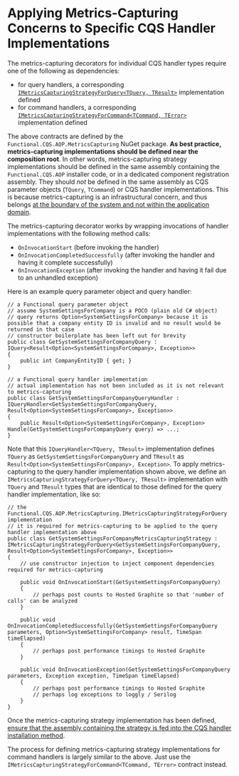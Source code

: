 # Applying Metrics-Capturing Concerns to Specific CQS Handler Implementations

The metrics-capturing decorators for individual CQS handler types require one of the following as dependencies:
- for query handlers, a corresponding [`IMetricsCapturingStrategyForQuery<TQuery, TResult>`](../../../src/Functional.CQS.AOP.MetricsCapturing/IMetricsCapturingStrategyForQuery.cs) implementation defined
- for command handlers, a corresponding [`IMetricsCapturingStrategyForCommand<TCommand, TError>`](../../../src/Functional.CQS.AOP.MetricsCapturing/IMetricsCapturingStrategyForCommand.cs) implementation defined

The above contracts are defined by the `Functional.CQS.AOP.MetricsCapturing` NuGet package.  **As best practice, metrics-capturing implementations should be defined near the composition root**.  In other words, metrics-capturing strategy implementations should be defined in the same assembly containing the `Functional.CQS.AOP` installer code, or in a dedicated component registration assembly.  They should _not_ be defined in the same assembly as CQS parameter objects (`TQuery`, `TCommand`) or CQS handler implementations.  This is because metrics-capturing is an infrastructural concern, and thus belongs [at the boundary of the system and not within the application domain](http://jeffreypalermo.com/blog/the-onion-architecture-part-1/).

The metrics-capturing decorator works by wrapping invocations of handler implementations with the following method calls:
- `OnInvocationStart` (before invoking the handler)
- `OnInvocationCompletedSuccessfully` (after invoking the handler and having it complete successfully)
- `OnInvocationException` (after invoking the handler and having it fail due to an unhandled exception) 

Here is an example query parameter object and query handler:

```
// a Functional query parameter object
// assume SystemSettingsForCompany is a POCO (plain old C# object)
// query returns Option<SystemSettingsForCompany> because it is possible that a company entity ID is invalid and no result would be returned in that case
// constructor boilerplate has been left out for brevity
public class GetSystemSettingsForCompanyQuery : IQuery<Result<Option<SystemSettingsForCompany>, Exception>>
{
    public int CompanyEntityID { get; }
}
```

```
// a Functional query handler implementation
// actual implementation has not been included as it is not relevant to metrics-capturing 
public class GetSystemSettingsForCompanyQueryHandler : IQueryHandler<GetSystemSettingsForCompanyQuery, Result<Option<SystemSettingsForCompany>, Exception>>
{
    public Result<Option<SystemSettingsForCompany>, Exception> Handle(GetSystemSettingsForCompanyQuery query) => ...;
}
```

Note that this `IQueryHandler<TQuery, TResult>` implementation defines `TQuery` as `GetSystemSettingsForCompanyQuery` and `TResult` as `Result<Option<SystemSettingsForCompany>, Exception>`.  To apply metrics-capturing to the query handler implementation shown above, we define an `IMetricsCapturingStrategyForQuery<TQuery, TResult>` implementation with `TQuery` and `TResult` types that are identical to those defined for the query handler implementation, like so:

```
// the Functional.CQS.AOP.MetricsCapturing.IMetricsCapturingStrategyForQuery implementation
// it is required for metrics-capturing to be applied to the query handler implementation above
public class GetSystemSettingsForCompanyMetricsCapturingStrategy : IMetricsCapturingStrategyForQuery<GetSystemSettingsForCompanyQuery, Result<Option<SystemSettingsForCompany>, Exception>>
{
    // use constructor injection to inject component dependencies required for metrics-capturing
    
    public void OnInvocationStart(GetSystemSettingsForCompanyQuery)
    {
        // perhaps post counts to Hosted Graphite so that 'number of calls' can be analyzed  
    }

    public void OnInvocationCompletedSuccessfully(GetSystemSettingsForCompanyQuery parameters, Option<SystemSettingsForCompany> result, TimeSpan timeElapsed)
    {
        // perhaps post performance timings to Hosted Graphite
    }

    public void OnInvocationException(GetSystemSettingsForCompanyQuery parameters, Exception exception, TimeSpan timeElapsed)
    {
        // perhaps post performance timings to Hosted Graphite
        // perhaps log exceptions to loggly / Serilog
    }
}
```

Once the metrics-capturing strategy implementation has been defined, [ensure that the assembly containing the strategy is fed into the CQS handler installation method](installation.md).

The process for defining metrics-capturing strategy implementations for command handlers is largely similar to the above.  Just use the `IMetricsCapturingStrategyForCommand<TCommand, TError>` contract instead.